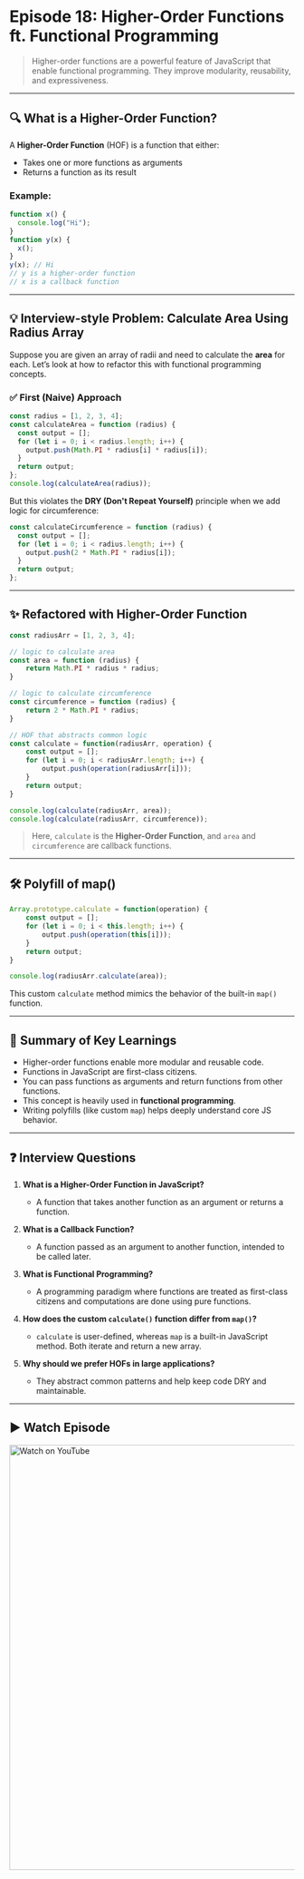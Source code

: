 # Episode 18: Higher-Order Functions ft. Functional Programming

> Higher-order functions are a powerful feature of JavaScript that enable functional programming. They improve modularity, reusability, and expressiveness.

---

## 🔍 What is a Higher-Order Function?

A **Higher-Order Function** (HOF) is a function that either:
- Takes one or more functions as arguments
- Returns a function as its result

### Example:

```js
function x() {
  console.log("Hi");
}
function y(x) {
  x();
}
y(x); // Hi
// y is a higher-order function
// x is a callback function
```

---

## 💡 Interview-style Problem: Calculate Area Using Radius Array

Suppose you are given an array of radii and need to calculate the **area** for each. Let’s look at how to refactor this with functional programming concepts.

### ✅ First (Naive) Approach

```js
const radius = [1, 2, 3, 4];
const calculateArea = function (radius) {
  const output = [];
  for (let i = 0; i < radius.length; i++) {
    output.push(Math.PI * radius[i] * radius[i]);
  }
  return output;
};
console.log(calculateArea(radius));
```

But this violates the **DRY (Don't Repeat Yourself)** principle when we add logic for circumference:

```js
const calculateCircumference = function (radius) {
  const output = [];
  for (let i = 0; i < radius.length; i++) {
    output.push(2 * Math.PI * radius[i]);
  }
  return output;
};
```

---

## ✨ Refactored with Higher-Order Function

```js
const radiusArr = [1, 2, 3, 4];

// logic to calculate area
const area = function (radius) {
    return Math.PI * radius * radius;
}

// logic to calculate circumference
const circumference = function (radius) {
    return 2 * Math.PI * radius;
}

// HOF that abstracts common logic
const calculate = function(radiusArr, operation) {
    const output = [];
    for (let i = 0; i < radiusArr.length; i++) {
        output.push(operation(radiusArr[i]));
    }
    return output;
}

console.log(calculate(radiusArr, area));
console.log(calculate(radiusArr, circumference));
```

> Here, `calculate` is the **Higher-Order Function**, and `area` and `circumference` are callback functions.

---

## 🛠 Polyfill of map()

```js
Array.prototype.calculate = function(operation) {
    const output = [];
    for (let i = 0; i < this.length; i++) {
        output.push(operation(this[i]));
    }
    return output;
}

console.log(radiusArr.calculate(area));
```

This custom `calculate` method mimics the behavior of the built-in `map()` function.

---

## 🎯 Summary of Key Learnings

- Higher-order functions enable more modular and reusable code.
- Functions in JavaScript are first-class citizens.
- You can pass functions as arguments and return functions from other functions.
- This concept is heavily used in **functional programming**.
- Writing polyfills (like custom `map`) helps deeply understand core JS behavior.

---

## ❓ Interview Questions

1. **What is a Higher-Order Function in JavaScript?**
   - A function that takes another function as an argument or returns a function.

2. **What is a Callback Function?**
   - A function passed as an argument to another function, intended to be called later.

3. **What is Functional Programming?**
   - A programming paradigm where functions are treated as first-class citizens and computations are done using pure functions.

4. **How does the custom `calculate()` function differ from `map()`?**
   - `calculate` is user-defined, whereas `map` is a built-in JavaScript method. Both iterate and return a new array.

5. **Why should we prefer HOFs in large applications?**
   - They abstract common patterns and help keep code DRY and maintainable.

---

## ▶️ Watch Episode

<a href="https://www.youtube.com/watch?v=HkWxvB1RJq0&ab_channel=AkshaySaini" target="_blank">
  <img src="https://img.youtube.com/vi/HkWxvB1RJq0/0.jpg" width="750" alt="Watch on YouTube"/>
</a>